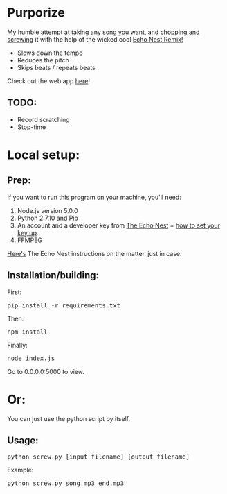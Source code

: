 # Purporize
My humble attempt at taking any song you want, and [chopping and screwing](http://en.wikipedia.org/wiki/Chopped_and_screwed) it with the help of the wicked cool [Echo Nest Remix!](http://echonest.github.io/remix/)
- Slows down the tempo
- Reduces the pitch
- Skips beats / repeats beats

Check out the web app [here](purporize.herokuapp.com)!

TODO:
-----
- Record scratching
- Stop-time

Local setup:
===========

Prep:
-----
If you want to run this program on your machine, you'll need:

1. Node.js version 5.0.0
2. Python 2.7.10 and Pip
3. An account and a developer key from [The Echo Nest](http://developer.echonest.com/raw_tutorials/register.html) + [how to set your key up](https://echonest.github.io/remix/keysetup.html).
4. FFMPEG

[Here's]() The Echo Nest instructions on the matter, just in case.

Installation/building:
---------------------
First:
<pre>pip install -r requirements.txt</pre>

Then:
<pre>npm install</pre>

Finally:
<pre>node index.js</pre>

Go to 0.0.0.0:5000 to view.

Or:
=====
You can just use the python script by itself.

Usage:
------
<pre>python screw.py [input_filename] [output_filename]</pre>

Example: <pre>python screw.py song.mp3 end.mp3</pre>
